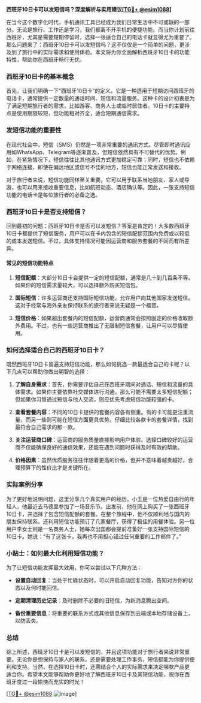 **西班牙10日卡可以发短信吗？深度解析与实用建议[[TG💪+ @esim1088](https://t.me/s/esim1088)]**

在当今这个数字化时代，手机通讯工具已经成为我们日常生活中不可或缺的一部分。无论是旅行、工作还是学习，我们都离不开手机的便捷功能。而当你计划前往西班牙，尤其是需要短期停留时，选择一张适合自己的电话卡就显得尤为重要了。那么问题来了：西班牙10日卡可以发短信吗？这不仅仅是一个简单的问题，更涉及到了旅行中的实际需求和使用体验。本文将为你全面解析西班牙10日卡的功能特性，帮助你在西班牙畅行无忧。

### 西班牙10日卡的基本概念

首先，让我们明确一下“西班牙10日卡”的定义。它是一种适用于短期访问西班牙的电话卡，通常提供一定数量的通话时间、短信和流量服务。这种卡的设计初衷是为了满足短期旅行者的需求，比如游客、商务人士或临时居住者。10日卡的主要特点是使用期限较短，但功能相对齐全，适合短期通信需求。

### 发短信功能的重要性

在现代社会中，短信（SMS）仍然是一项非常重要的通讯方式。尽管即时通讯应用如WhatsApp、Telegram等逐渐普及，但短信依然具有不可替代的优势。例如，在紧急情况下，短信往往比其他通讯方式更加稳定可靠；同时，短信也不依赖于网络连接，即使在偏远地区或信号不佳的地方，短信也能正常发送和接收。

对于旅行者来说，短信功能同样至关重要。它可以用于联系当地朋友、家人或导游，也可以用来接收重要信息，比如航班动态、酒店确认等。因此，一张支持短信功能的电话卡是每位旅行者的必备之选。

### 西班牙10日卡是否支持短信？

回到最初的问题：西班牙10日卡是否可以发短信？答案是肯定的！大多数西班牙10日卡都提供了短信服务，用户可以在卡内包含的短信配额范围内免费或以较低的成本发送短信。不过，具体支持情况可能因运营商和服务套餐的不同而有所差异。

#### 常见的短信功能特点

1. **短信配额**：大部分10日卡会提供一定的短信配额，通常是几十到几百条不等。如果你的短信需求量较大，可以选择额外购买短信包。
   
2. **国际短信**：许多运营商还支持国际短信功能，允许用户向其他国家发送短信。这对于经常与海外亲友保持联系的旅行者来说无疑是一个福音。

3. **短信价格**：如果超出套餐内的短信配额，运营商通常会按照固定的价格收取额外费用。不过，也有一些运营商推出了无限制短信套餐，让用户可以尽情使用。

### 如何选择适合自己的西班牙10日卡？

既然西班牙10日卡普遍支持短信功能，那么如何挑选一款最适合自己的卡呢？以下几点可以帮助你做出明智的选择：

1. **了解自身需求**：首先，你需要评估自己在西班牙期间对通话、短信和流量的具体需求。如果你主要依靠社交媒体进行沟通，那么可能不需要太多短信配额；但如果你习惯通过短信与他人交流，则应优先考虑短信功能较强的卡。

2. **查看套餐内容**：不同的10日卡提供的套餐内容各有侧重。有的卡可能更注重流量，而另一些则可能在短信方面更具优势。仔细比较各款卡的套餐详情，找到最符合自己需求的那一款。

3. **关注运营商口碑**：运营商的服务质量直接影响用户体验。选择口碑较好的运营商不仅能确保良好的通信效果，还能在遇到问题时获得及时有效的帮助。

4. **价格因素**：虽然优质服务往往伴随着更高的价格，但并不意味着越贵越好。合理预算下的性价比才是关键所在。

### 实际案例分享

为了更好地说明问题，这里分享几个真实用户的经历。小王是一位热爱自由行的年轻人，他最近去马德里参加了一场音乐节。出发前，他在网上购买了一张西班牙10日卡，并选择了包含短信配额的套餐。在整个旅程中，他不仅顺利地与国内的朋友保持联系，还利用短信功能预订了几家餐厅，获得了极佳的用餐体验。另一位用户李女士则是一名商务人士，她每次出国都会提前准备好一张支持国际短信的10日卡。她说：“有了这张卡，我再也不用担心错过任何重要的工作邮件了。”

### 小贴士：如何最大化利用短信功能？

为了让短信功能发挥最大效用，你可以尝试以下几种方法：

- **设置自动回复**：当处于忙碌状态时，可以开启自动回复功能，告知对方你的状态以及何时能回信。
  
- **定期清理历史记录**：及时删除不必要的旧短信，为新消息腾出空间。

- **备份重要信息**：将重要的联系方式或其他信息保存到云端或本地存储设备上，以防丢失。

### 总结

综上所述，西班牙10日卡是可以发短信的，并且这项功能对于旅行者来说非常重要。无论你是想保持与家人的联系，还是需要处理工作事务，短信都能为你提供便利和支持。当然，在选择10日卡时，还需结合个人的实际需求来决定哪款产品更适合你。希望本文能够帮助你更好地了解西班牙10日卡及其短信功能，祝你在西班牙度过一段愉快而充实的时光！

[[TG💪+ @esim1088](https://t.me/s/esim1088) ![Image](https://i.postimg.cc/4NQfJmqS/Snipaste-2025-05-13-00-14-12.png)]